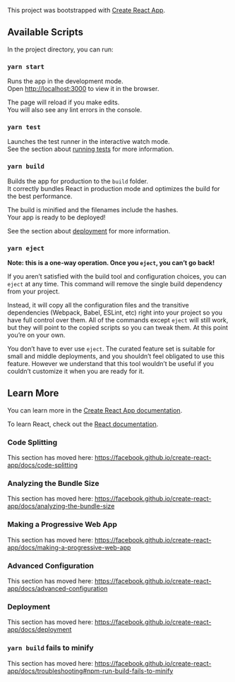 This project was bootstrapped with [Create React App](https://github.com/facebook/create-react-app).

## Available Scripts

In the project directory, you can run:

### `yarn start`

Runs the app in the development mode.<br />
Open [http://localhost:3000](http://localhost:3000) to view it in the browser.

The page will reload if you make edits.<br />
You will also see any lint errors in the console.

### `yarn test`

Launches the test runner in the interactive watch mode.<br />
See the section about [running tests](https://facebook.github.io/create-react-app/docs/running-tests) for more information.

### `yarn build`

Builds the app for production to the `build` folder.<br />
It correctly bundles React in production mode and optimizes the build for the best performance.

The build is minified and the filenames include the hashes.<br />
Your app is ready to be deployed!

See the section about [deployment](https://facebook.github.io/create-react-app/docs/deployment) for more information.

### `yarn eject`

**Note: this is a one-way operation. Once you `eject`, you can’t go back!**

If you aren’t satisfied with the build tool and configuration choices, you can `eject` at any time. This command will remove the single build dependency from your project.

Instead, it will copy all the configuration files and the transitive dependencies (Webpack, Babel, ESLint, etc) right into your project so you have full control over them. All of the commands except `eject` will still work, but they will point to the copied scripts so you can tweak them. At this point you’re on your own.

You don’t have to ever use `eject`. The curated feature set is suitable for small and middle deployments, and you shouldn’t feel obligated to use this feature. However we understand that this tool wouldn’t be useful if you couldn’t customize it when you are ready for it.

## Learn More

You can learn more in the [Create React App documentation](https://facebook.github.io/create-react-app/docs/getting-started).

To learn React, check out the [React documentation](https://reactjs.org/).

### Code Splitting

This section has moved here: https://facebook.github.io/create-react-app/docs/code-splitting

### Analyzing the Bundle Size

This section has moved here: https://facebook.github.io/create-react-app/docs/analyzing-the-bundle-size

### Making a Progressive Web App

This section has moved here: https://facebook.github.io/create-react-app/docs/making-a-progressive-web-app

### Advanced Configuration

This section has moved here: https://facebook.github.io/create-react-app/docs/advanced-configuration

### Deployment

This section has moved here: https://facebook.github.io/create-react-app/docs/deployment

### `yarn build` fails to minify

This section has moved here: https://facebook.github.io/create-react-app/docs/troubleshooting#npm-run-build-fails-to-minify


<!-- 
Unit Testing
It is an essential and integral part of the software development process that helps us ensure the product’s stability.

It is the level of testing at which every component of the software is tested.

Significance of unit testing

It helps us improve the quality of code.
In a world of changing requirements, it helps us identify future breaks.
Since bugs are found early, it helps us reduce the cost of bug fixes.

Jest

Jest is a JavaScript unit testing framework, used by Facebook to test services and React applications.
Jest acts as a test runner, assertion library, and mocking library.
Jest also provides Snapshot testing, the ability to create a rendered ‘snapshot’ of a component and compare it to a previously saved ‘snapshot’.

Features of Jest
Zero Configuration
Fast and sandboxed
Extensible Framework
Mocking
Snapshot Testing

Jest is a complete testing framework that comes not only with a test runner, but also with its own assertion and mocking library. This means that, different from other testing frameworks, there is no need to install and integrate additional libraries to be able to mock, spy or make assertions.

Setup
Installing and configuring

Using CRA :
	npx create-react-app jest-and-enzyme-demo

Install Jest:
	 npm add --dev jest babel-jest @babel/preset-env @babel/preset-react react-test-renderer


Jest Is Fast!
Runs tests parallelly in processes to minimize test runtime.

Runs previously failed tests first.

Automatically finds tests related to changed files.

Easy to set up JavaScript testing solution.

Provides Test isolation i.e. no two tests will ever conflict with each other.

Jest works well with other testing libraries (example Enzyme, Chai).

Using Matchers
Jest uses matchers to test values in different ways. 

Common Matchers
Numbers
Floating Numbers
Truthiness
Strings
Arrays

Who All Are Using Jest?
Jest is used by Leading companies to test web applications, node.js services, mobile apps, and APIs.

Enzyme
Enzyme is a JavaScript Testing utility for React that makes it easier to assert, manipulate, and traverse your react Components’ output.

Enzyme, created by Airbnb, adds some great additional utility methods for rendering a component, finding elements, and interacting with elements.



Installing and configuring

Using CRA :
	npx create-react-app jest-and-enzyme-demo

Install Enzyme:
	npm install --save-dev enzyme enzyme-adapter-react-16 enzyme-to-json -->



